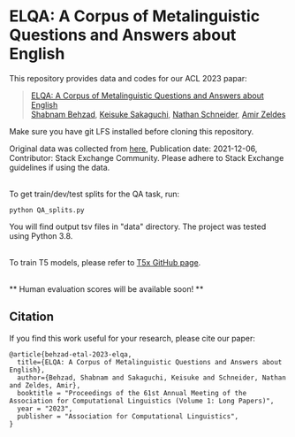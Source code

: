 # ELQA: A Corpus of Metalinguistic Questions and Answers about English


This repository provides data and codes for our ACL 2023 papar:

> [ELQA: A Corpus of Metalinguistic Questions and Answers about English](https://arxiv.org/abs/2205.00395) <br>
> [Shabnam Behzad](https://shabnam-b.github.io/), [Keisuke Sakaguchi](https://keisuke-sakaguchi.github.io/), [Nathan Schneider](https://people.cs.georgetown.edu/nschneid/), [Amir Zeldes](https://corpling.uis.georgetown.edu/amir/) <br>


Make sure you have git LFS installed before cloning this repository. <br>

Original data was collected from [here](https://archive.org/details/stackexchange), Publication date: 2021-12-06, Contributor: Stack Exchange Community. Please adhere to Stack Exchange guidelines if using the data. <br><br>


To get train/dev/test splits for the QA task, run:
```shell script
python QA_splits.py
```
You will find output tsv files in "data" directory. The project was tested using Python 3.8. <br> <br>

To train T5 models, please refer to [T5x GitHub page](https://github.com/google-research/t5x#training). <br><br>

** Human evaluation scores will be available soon! ** <br>

## Citation
If you find this work useful for your research, please cite our paper:

```
@article{behzad-etal-2023-elqa,
  title={ELQA: A Corpus of Metalinguistic Questions and Answers about English},
  author={Behzad, Shabnam and Sakaguchi, Keisuke and Schneider, Nathan and Zeldes, Amir},
  booktitle = "Proceedings of the 61st Annual Meeting of the Association for Computational Linguistics (Volume 1: Long Papers)",
  year = "2023",
  publisher = "Association for Computational Linguistics",
}
```

